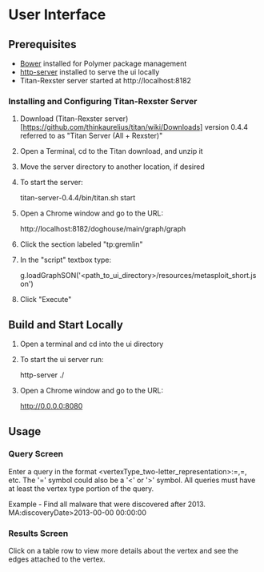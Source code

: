 # User Interface

## Prerequisites
* [Bower](http://bower.io) installed for Polymer package management
* [http-server](https://www.npmjs.org/package/http-server) installed to serve the ui locally
* Titan-Rexster server started at http://localhost:8182

### Installing and Configuring Titan-Rexster Server
1. Download (Titan-Rexster server)[https://github.com/thinkaurelius/titan/wiki/Downloads] version 0.4.4 referred to as "Titan Server (All + Rexster)"
2. Open a Terminal, cd to the Titan download, and unzip it
3. Move the server directory to another location, if desired
4. To start the server:

	titan-server-0.4.4/bin/titan.sh start
	
5. Open a Chrome window and go to the URL:

	http://localhost:8182/doghouse/main/graph/graph
	
6. Click the section labeled "tp:gremlin"
7. In the "script" textbox type:
	
	g.loadGraphSON('<path_to_ui_directory>/resources/metasploit_short.json')
	
8. Click "Execute"

## Build and Start Locally
1. Open a terminal and cd into the ui directory
2. To start the ui server run:

	http-server ./
	
3. Open a Chrome window and go to the URL:

	http://0.0.0.0:8080
	

## Usage
### Query Screen
Enter a query in the format <vertexType_two-letter_representation>:<property>=<value>,<property>=<value>, etc. The '=' symbol could also be a '<' or '>' symbol. All queries must have at least the vertex type portion of the query.

Example - Find all malware that were discovered after 2013.
MA:discoveryDate>2013-00-00 00:00:00

### Results Screen
Click on a table row to view more details about the vertex and see the edges attached to the vertex.

